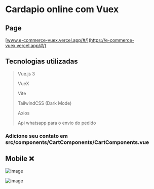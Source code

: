 # Cardapio online com Vuex

## Page
[www.e-commerce-vuex.vercel.app/#/](https://e-commerce-vuex.vercel.app/#/)

## Tecnologias utilizadas
> Vue.js 3
> 
> VueX
> 
> Vite
>
> TailwindCSS (Dark Mode)
> 
> Axios
>
> Api whatsapp para o envio do pedido

### Adicione seu contato em src/components/CartComponents/CartComponents.vue 

## Mobile ❌

![image](https://github.com/user-attachments/assets/b3219155-895b-4094-94c1-ab7b45eff383)

![image](https://github.com/user-attachments/assets/05e01450-3841-47dc-a65d-43a24a6e898b)
